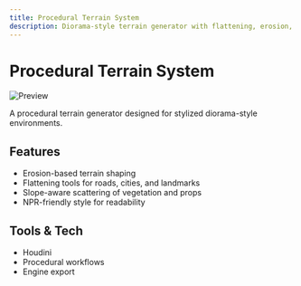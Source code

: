 ```yaml
---
title: Procedural Terrain System
description: Diorama-style terrain generator with flattening, erosion, and slope-aware scattering.
---
```


# Procedural Terrain System
![Preview](/portfolio/technical-systems.png)

A procedural terrain generator designed for stylized diorama-style environments.

## Features
- Erosion-based terrain shaping
- Flattening tools for roads, cities, and landmarks
- Slope-aware scattering of vegetation and props
- NPR-friendly style for readability

## Tools & Tech
- Houdini
- Procedural workflows
- Engine export


